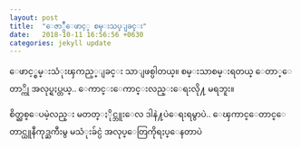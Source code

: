 ```yaml
---
layout: post
title:  "ေဇာ္ဂ်ီေဖာင့္ စမ္းသပ္ျခင္း"
date:   2018-10-11 16:56:56 +0630
categories: jekyll update
---
```

ေဖာင့္စမ္းသံုးၾကည့္ျခင္း သာျဖစ္ပါတယ္။ စမ္းသာစမ္းရတယ္ ေတာ္ေတာ္ကို အလုပ္ရႈပ္တယ္.. ေကာင္းေကာင္းလည္းေရးလို႔ မရဘူး။

စိတ္ညစ္ေပမဲ့လည္း မတတ္ႏိုင္ဘူးေလ ဒါနဲ႔ပဲေရးရမွာပဲ.. ေၾကာင္ေတာင္ေတာင္ယူနီကုဒ္ႀကီးမွ မသံုးခ်င္ပဲ အလုပ္ေတြကိုရႈပ္ေနတာပဲ
